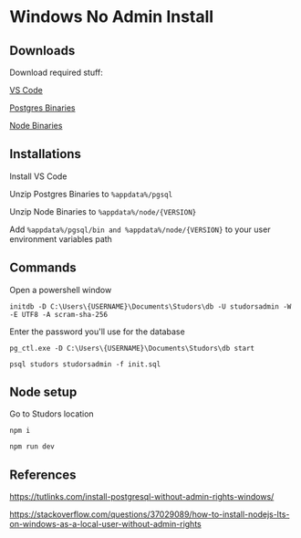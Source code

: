 # Windows No Admin Install

## Downloads

Download required stuff:

[VS Code](https://code.visualstudio.com/download)

[Postgres Binaries](https://www.enterprisedb.com/download-postgresql-binaries)

[Node Binaries](https://nodejs.org/en/download/current/)

## Installations

Install VS Code

Unzip Postgres Binaries to `%appdata%/pgsql`

Unzip Node Binaries to `%appdata%/node/{VERSION}`

Add `%appdata%/pgsql/bin and %appdata%/node/{VERSION}` to your user environment variables path

## Commands

Open a powershell window

`initdb -D C:\Users\{USERNAME}\Documents\Studors\db -U studorsadmin -W -E UTF8 -A scram-sha-256`

Enter the password you'll use for the database

`pg_ctl.exe -D C:\Users\{USERNAME}\Documents\Studors\db start`

`psql studors studorsadmin -f init.sql`

## Node setup

Go to Studors location

`npm i`

`npm run dev`

## References

https://tutlinks.com/install-postgresql-without-admin-rights-windows/

https://stackoverflow.com/questions/37029089/how-to-install-nodejs-lts-on-windows-as-a-local-user-without-admin-rights
